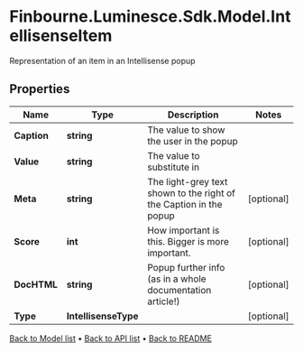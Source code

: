 # Finbourne.Luminesce.Sdk.Model.IntellisenseItem
Representation of an item in an Intellisense popup

## Properties

Name | Type | Description | Notes
------------ | ------------- | ------------- | -------------
**Caption** | **string** | The value to show the user in the popup | 
**Value** | **string** | The value to substitute in | 
**Meta** | **string** | The light-grey text shown to the right of the Caption in the popup | [optional] 
**Score** | **int** | How important is this.  Bigger is more important. | [optional] 
**DocHTML** | **string** | Popup further info (as in a whole documentation article!) | [optional] 
**Type** | **IntellisenseType** |  | [optional] 

[Back to Model list](../README.md#documentation-for-models) &#8226; [Back to API list](../README.md#documentation-for-api-endpoints) &#8226; [Back to README](../README.md)

